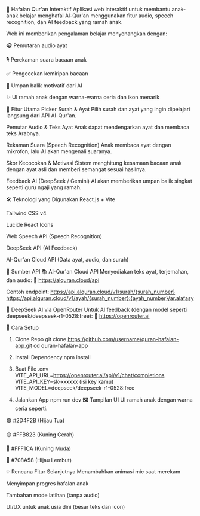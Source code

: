 📖 Hafalan Qur'an Interaktif
Aplikasi web interaktif untuk membantu anak-anak belajar menghafal Al-Qur'an menggunakan fitur audio, speech recognition, dan AI feedback yang ramah anak.

Web ini memberikan pengalaman belajar menyenangkan dengan:

🎧 Pemutaran audio ayat

🎙️ Perekaman suara bacaan anak

✅ Pengecekan kemiripan bacaan

🤖 Umpan balik motivatif dari AI

✨ UI ramah anak dengan warna-warna ceria dan ikon menarik

🚀 Fitur Utama
Picker Surah & Ayat
Pilih surah dan ayat yang ingin dipelajari langsung dari API Al-Qur'an.

Pemutar Audio & Teks Ayat
Anak dapat mendengarkan ayat dan membaca teks Arabnya.

Rekaman Suara (Speech Recognition)
Anak membaca ayat dengan mikrofon, lalu AI akan mengenali suaranya.

Skor Kecocokan & Motivasi
Sistem menghitung kesamaan bacaan anak dengan ayat asli dan memberi semangat sesuai hasilnya.

Feedback AI (DeepSeek / Gemini)
AI akan memberikan umpan balik singkat seperti guru ngaji yang ramah.

🛠️ Teknologi yang Digunakan
React.js + Vite

Tailwind CSS v4

Lucide React Icons

Web Speech API (Speech Recognition)

DeepSeek API (AI Feedback)

Al-Qur'an Cloud API (Data ayat, audio, dan surah)

🔗 Sumber API
📚 Al-Qur'an Cloud API
Menyediakan teks ayat, terjemahan, dan audio:
🔗 https://alquran.cloud/api

Contoh endpoint:
https://api.alquran.cloud/v1/surah/{surah_number}
https://api.alquran.cloud/v1/ayah/{surah_number}:{ayah_number}/ar.alafasy

🤖 DeepSeek AI via OpenRouter
Untuk AI feedback (dengan model seperti deepseek/deepseek-r1-0528:free):
🔗 https://openrouter.ai

📝 Cara Setup
1. Clone Repo
git clone https://github.com/username/quran-hafalan-app.git
cd quran-hafalan-app
1. Install Dependency
npm install
1. Buat File .env
VITE_API_URL=https://openrouter.ai/api/v1/chat/completions
VITE_API_KEY=sk-xxxxxx (isi key kamu)
VITE_MODEL=deepseek/deepseek-r1-0528:free

1. Jalankan App
npm run dev
🖼️ Tampilan UI
UI ramah anak dengan warna ceria seperti:

🟢 #2D4F2B (Hijau Tua)

🟡 #FFB823 (Kuning Cerah)

🧡 #FFF1CA (Kuning Muda)

💚 #708A58 (Hijau Lembut)

💡 Rencana Fitur Selanjutnya
Menambahkan animasi mic saat merekam

Menyimpan progres hafalan anak

Tambahan mode latihan (tanpa audio)

UI/UX untuk anak usia dini (besar teks dan icon)